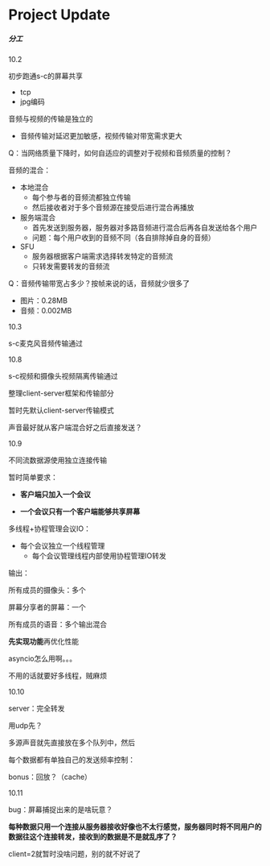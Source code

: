 # Project Update

##### 分工

10.2

初步跑通s-c的屏幕共享

- tcp
- jpg编码

音频与视频的传输是独立的

- 音频传输对延迟更加敏感，视频传输对带宽需求更大

Q：当网络质量下降时，如何自适应的调整对于视频和音频质量的控制？

音频的混合：

- 本地混合
  - 每个参与者的音频流都独立传输
  - 然后接收者对于多个音频源在接受后进行混合再播放
- 服务端混合
  - 首先发送到服务器，服务器对多路音频进行混合后再各自发送给各个用户
  - 问题：每个用户收到的音频不同（各自排除掉自身的音频）
- SFU
  - 服务器根据客户端需求选择转发特定的音频流
  - 只转发需要转发的音频流

Q：音频传输带宽占多少？按帧来说的话，音频就少很多了

- 图片：0.28MB
- 音频：0.002MB

10.3

s-c麦克风音频传输通过

10.8

s-c视频和摄像头视频隔离传输通过

整理client-server框架和传输部分

暂时先默认client-server传输模式

声音最好就从客户端混合好之后直接发送？

10.9

不同流数据源使用独立连接传输

暂时简单要求：

- **客户端只加入一个会议**

- **一个会议只有一个客户端能够共享屏幕**

多线程+协程管理会议IO：

- 每个会议独立一个线程管理
  - 每个会议管理线程内部使用协程管理IO转发

输出：

所有成员的摄像头：多个

屏幕分享者的屏幕：一个

所有成员的语音：多个输出混合

**先实现功能**再优化性能



asyncio怎么用啊。。。

不用的话就要好多线程，贼麻烦

10.10

server：完全转发

用udp先？

多源声音就先直接放在多个队列中，然后

每个数据都有单独自己的发送频率控制：

bonus：回放？（cache）

10.11

bug：屏幕捕捉出来的是啥玩意？

**每种数据只用一个连接从服务器接收好像也不太行感觉，服务器同时将不同用户的数据往这个连接转发，接收到的数据是不是就乱序了？**

client=2就暂时没啥问题，别的就不好说了